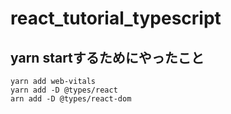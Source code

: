 # react_tutorial_typescript

## yarn startするためにやったこと
```
yarn add web-vitals
yarn add -D @types/react
arn add -D @types/react-dom
```
